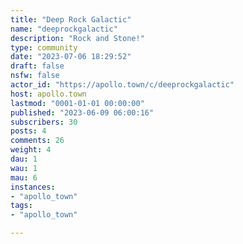 ```yaml
---
title: "Deep Rock Galactic" 
name: "deeprockgalactic"
description: "Rock and Stone!"
type: community
date: "2023-07-06 18:29:52"
draft: false
nsfw: false
actor_id: "https://apollo.town/c/deeprockgalactic"
host: apollo.town
lastmod: "0001-01-01 00:00:00"
published: "2023-06-09 06:00:16"
subscribers: 30
posts: 4
comments: 26
weight: 4
dau: 1
wau: 1
mau: 6
instances:
- "apollo_town"
tags: 
- "apollo_town"

---
```

